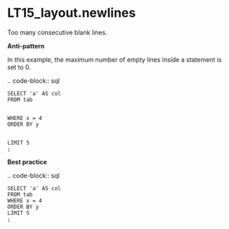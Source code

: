 # LT15_layout.newlines

Too many consecutive blank lines.

**Anti-pattern**

In this example, the maximum number of empty lines inside a statement is set to 0.

.. code-block:: sql

    SELECT 'a' AS col
    FROM tab


    WHERE x = 4
    ORDER BY y


    LIMIT 5
    ;

**Best practice**

.. code-block:: sql

    SELECT 'a' AS col
    FROM tab
    WHERE x = 4
    ORDER BY y
    LIMIT 5
    ;
